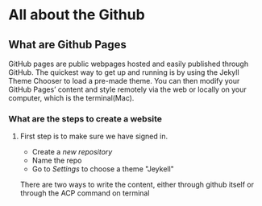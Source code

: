 # All about the Github

## What are Github Pages

GitHub pages are public webpages hosted and easily published through GitHub. The quickest way to get up and running is by using the Jekyll Theme Chooser to load a pre-made theme. You can then modify your GitHub Pages’ content and style remotely via the web or locally on your computer, which is the terminal(Mac).

### What are the steps to create a website

1. First step is to make sure we have signed in.
   - Create a *new repository*
   - Name the repo
   - Go to *Settings* to choose a theme "Jeykell"

   There are two ways to write the content, either through github itself or through the ACP command on terminal